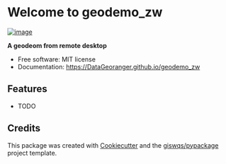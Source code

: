 # Welcome to geodemo_zw


[![image](https://img.shields.io/pypi/v/geodemo_zw.svg)](https://pypi.python.org/pypi/geodemo_zw)


**A geodeom from remote desktop**


-   Free software: MIT license
-   Documentation: <https://DataGeoranger.github.io/geodemo_zw>
    

## Features

-   TODO

## Credits

This package was created with [Cookiecutter](https://github.com/cookiecutter/cookiecutter) and the [giswqs/pypackage](https://github.com/giswqs/pypackage) project template.
